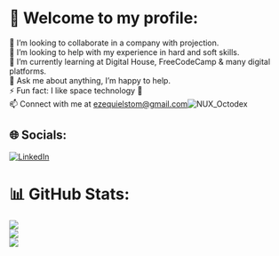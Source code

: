 # 💫 Welcome to my profile:
👯 I’m looking to collaborate in a company with projection.<br>🤝 I’m looking to help with my experience in hard and soft skills.<br>🌱 I’m currently learning at Digital House, FreeCodeCamp & many digital platforms.<br>💬 Ask me about anything, I’m happy to help.<br>⚡ Fun fact: I like space technology 🚀<br>📫 Connect with me at ezequielstom@gmail.com![NUX_Octodex](https://user-images.githubusercontent.com/100095709/198050344-e0267b7d-3230-45c1-a79a-54422bac0b88.gif)



## 🌐 Socials:
[![LinkedIn](https://img.shields.io/badge/LinkedIn-%230077B5.svg?logo=linkedin&logoColor=white)](https://linkedin.com/in/https://www.linkedin.com/in/ezequiel-f-stom-a303b9230) 
# 📊 GitHub Stats:
![](https://github-readme-stats.vercel.app/api?username=ezestom&theme=radical&hide_border=false&include_all_commits=false&count_private=false)<br/>
![](https://github-readme-streak-stats.herokuapp.com/?user=ezestom&theme=radical&hide_border=false)<br/>
![](https://github-readme-stats.vercel.app/api/top-langs/?username=ezestom&theme=radical&hide_border=false&include_all_commits=false&count_private=false&layout=compact)
